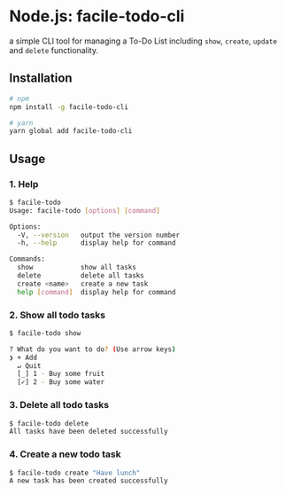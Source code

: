 # Node.js: facile-todo-cli

a simple CLI tool for managing a To-Do List including <code>show</code>, <code>create</code>, <code>update</code> and <code>delete</code> functionality.

## Installation

```bash
# npm
npm install -g facile-todo-cli

# yarn
yarn global add facile-todo-cli
```

## Usage

### 1. Help

```bash
$ facile-todo
Usage: facile-todo [options] [command]

Options:
  -V, --version   output the version number
  -h, --help      display help for command

Commands:
  show            show all tasks
  delete          delete all tasks
  create <name>   create a new task
  help [command]  display help for command
```

### 2. Show all todo tasks

```bash
$ facile-todo show

? What do you want to do? (Use arrow keys)
❯ + Add
  ↵ Quit
  [_] 1 - Buy some fruit
  [✓] 2 - Buy some water
```

### 3. Delete all todo tasks

```bash
$ facile-todo delete
All tasks have been deleted successfully
```

### 4. Create a new todo task

```bash
$ facile-todo create "Have lunch"
A new task has been created successfully
```
